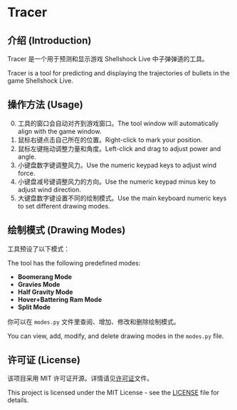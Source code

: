 # Tracer

## 介绍 (Introduction)

Tracer 是一个用于预测和显示游戏 Shellshock Live 中子弹弹道的工具。

Tracer is a tool for predicting and displaying the trajectories of bullets in the game Shellshock Live.

## 操作方法 (Usage)

0. 工具的窗口会自动对齐到游戏窗口。The tool window will automatically align with the game window.
1. 鼠标右键点击自己所在的位置。Right-click to mark your position.
2. 鼠标左键拖动调整力量和角度。Left-click and drag to adjust power and angle.
3. 小键盘数字键调整风力。Use the numeric keypad keys to adjust wind force.
4. 小键盘减号键调整风力的方向。Use the numeric keypad minus key to adjust wind direction.
5. 大键盘数字键设置不同的绘制模式。Use the main keyboard numeric keys to set different drawing modes.

## 绘制模式 (Drawing Modes)

工具预设了以下模式：

The tool has the following predefined modes:

-   **Boomerang Mode**
-   **Gravies Mode**
-   **Half Gravity Mode**
-   **Hover+Battering Ram Mode**
-   **Split Mode**

你可以在 `modes.py` 文件里查阅、增加、修改和删除绘制模式。

You can view, add, modify, and delete drawing modes in the `modes.py` file.

## 许可证 (License)

该项目采用 MIT 许可证开源。详情请见[许可证](LICENSE)文件。

This project is licensed under the MIT License - see the [LICENSE](LICENSE) file for details.
